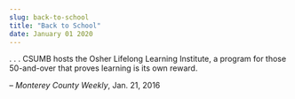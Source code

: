 ```yaml
---
slug: back-to-school
title: "Back to School"
date: January 01 2020
---
```


<p>. . . CSUMB hosts the Osher Lifelong Learning Institute, a program for those 50&#45;and&#45;over that proves learning is its own reward.
</p><p>– <em>Monterey County Weekly</em>, Jan. 21, 2016
</p>

